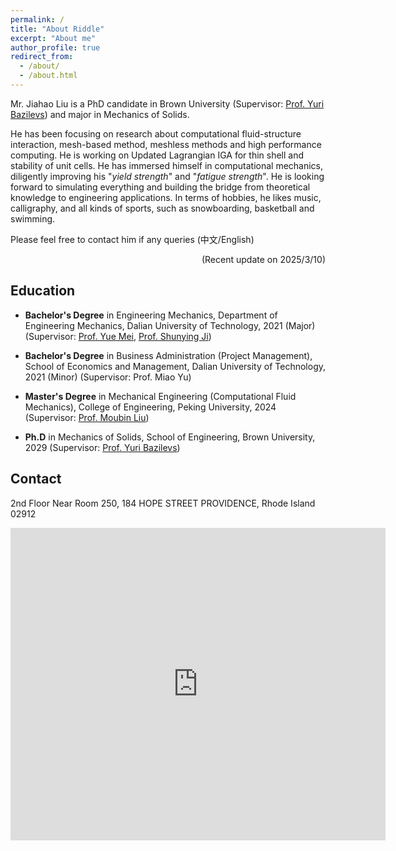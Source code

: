 ```yaml
---
permalink: /
title: "About Riddle"
excerpt: "About me"
author_profile: true
redirect_from: 
  - /about/
  - /about.html
---
```


Mr. Jiahao Liu is a PhD candidate in Brown University (Supervisor: [Prof. Yuri Bazilevs](https://scholar.google.com/citations?user=U_FvD34AAAAJ&hl=en)) and major in Mechanics of Solids.
<!-- postgraduate student in Peking University (Supervisor: [Prof. Moubin Liu](https://scholar.google.com/citations?user=guclLlYAAAAJ&hl=en)) and major in engneering mechanics.  -->
He has been focusing on research about computational fluid-structure interaction, mesh-based method, meshless methods and high performance computing. He is working on Updated Lagrangian IGA for thin shell and stability of  unit cells.
  He has immersed himself in computational mechanics, diligently improving his "*yield strength*" and "*fatigue strength*". He is looking forward to simulating everything and building the bridge from theoretical knowledge to engineering applications. In terms of hobbies, he likes music, calligraphy, and all kinds of sports, such as snowboarding, basketball and swimming.
 <!-- "Stay hungry, Stay foolish." -->

Please feel free to contact him if any queries (中文/English)

<!-- /Русский -->
<p align="right"> (Recent update on 2025/3/10) </p>

## Education

* **Bachelor's Degree** in Engineering Mechanics, Department of Engineering Mechanics, Dalian University of Technology, 2021 (Major)
(Supervisor: [Prof. Yue Mei](https://scholar.google.com/citations?user=aMNdUkUAAAAJ&hl=en), [Prof. Shunying Ji](https://www.researchgate.net/profile/Shunying-Ji)) 
* **Bachelor's Degree** in Business Administration (Project Management), School of Economics and Management, Dalian University of Technology, 2021 (Minor)
(Supervisor: Prof. Miao Yu)

* **Master's Degree** in Mechanical Engineering (Computational Fluid Mechanics), College of Engineering, Peking University, 2024
(Supervisor: [Prof. Moubin Liu](https://scholar.google.com/citations?user=guclLlYAAAAJ&hl=en)) 

* **Ph.D** in Mechanics of Solids, School of Engineering, Brown University, 2029 (Supervisor: [Prof. Yuri Bazilevs](https://scholar.google.com/citations?user=U_FvD34AAAAJ&hl=en)) 

## Contact

2nd Floor Near Room 250, 184 HOPE STREET
PROVIDENCE, Rhode Island 02912

<iframe src="https://www.google.com/maps/embed?pb=!1m18!1m12!1m3!1d1486.539000557404!2d-71.3990189723801!3d41.826618496405914!2m3!1f0!2f0!3f0!3m2!1i1024!2i768!4f13.1!3m3!1m2!1s0x89e4453b2f235349%3A0x9fc9fa4d83dda5eb!2sBrown%20University%20School%20of%20Engineering!5e0!3m2!1sen!2sus!4v1724548411709!5m2!1sen!2sus" width="600" height="500" style="border:0;" allowfullscreen="" loading="lazy" referrerpolicy="no-referrer-when-downgrade"></iframe>

